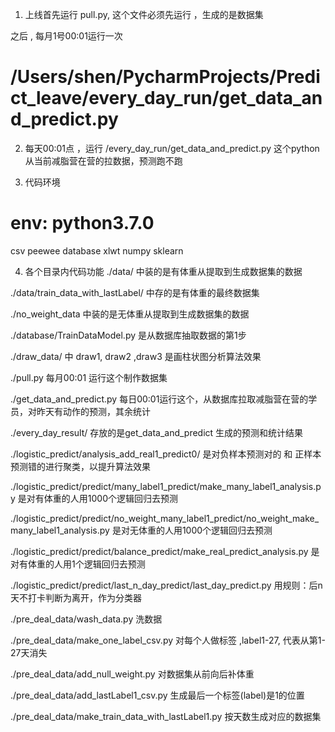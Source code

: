 1. 上线首先运行 pull.py, 这个文件必须先运行 ，生成的是数据集
  
  之后 , 每月1号00:01运行一次

# /Users/shen/PycharmProjects/Predict_leave/every_day_run/get_data_and_predict.py
2. 每天00:01点 ，运行 /every_day_run/get_data_and_predict.py 
  这个python 从当前减脂营在营的拉数据，预测跑不跑

3. 代码环境
# env: python3.7.0
csv
peewee
database
xlwt
numpy
sklearn


4. 各个目录内代码功能
  ./data/ 中装的是有体重从提取到生成数据集的数据
  
  ./data/train_data_with_lastLabel/ 
    中存的是有体重的最终数据集
    
  ./no_weight_data 中装的是无体重从提取到生成数据集的数据
  
  ./database/TrainDataModel.py 
    是从数据库抽取数据的第1步
  
  ./draw_data/ 中 draw1, draw2 ,draw3 
    是画柱状图分析算法效果
  
  ./pull.py
    每月00:01 运行这个制作数据集
  
  ./get_data_and_predict.py 
    每日00:01运行这个，从数据库拉取减脂营在营的学员，对昨天有动作的预测，其余统计
    
  ./every_day_result/ 
    存放的是get_data_and_predict 生成的预测和统计结果
  
  ./logistic_predict/analysis_add_real1_predict0/ 
    是对负样本预测对的 和 正样本预测错的进行聚类，以提升算法效果
  
  ./logistic_predict/predict/many_label1_predict/make_many_label1_analysis.py 
    是对有体重的人用1000个逻辑回归去预测
    
  ./logistic_predict/predict/no_weight_many_label1_predict/no_weight_make_many_label1_analysis.py
     是对无体重的人用1000个逻辑回归去预测
     
  ./logistic_predict/predict/balance_predict/make_real_predict_analysis.py
     是对有体重的人用1个逻辑回归去预测
  
  ./logistic_predict/predict/last_n_day_predict/last_day_predict.py
     用规则：后n天不打卡判断为离开，作为分类器
    
     
     
  ./pre_deal_data/wash_data.py  洗数据
  
  ./pre_deal_data/make_one_label_csv.py  对每个人做标签 ,label1-27, 代表从第1-27天消失
  
  ./pre_deal_data/add_null_weight.py 对数据集从前向后补体重
  
  ./pre_deal_data/add_lastLabel1_csv.py 生成最后一个标签(label)是1的位置
  
  ./pre_deal_data/make_train_data_with_lastLabel1.py  按天数生成对应的数据集
  
  
    

   
  


